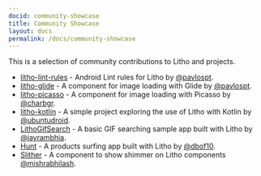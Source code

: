 ```yaml
---
docid: community-showcase
title: Community Showcase
layout: docs
permalink: /docs/community-showcase
---
```


This is a selection of community contributions to Litho and projects.

- [litho-lint-rules](https://github.com/pavlospt/litho-lint-rules) - Android
  Lint rules for Litho by [@pavlospt](https://github.com/pavlospt).
- [litho-glide](https://github.com/pavlospt/litho-glide) - A component for image
  loading with Glide by [@pavlospt](https://github.com/pavlospt).
- [litho-picasso](https://github.com/charbgr/litho-picasso) - A component for
  image loading with Picasso by [@charbgr](https://github.com/charbgr).
- [litho-kotlin](https://github.com/ubuntudroid/litho-kotlin) - A simple project
  exploring the use of Litho with Kotlin by
  [@ubuntudroid](https://github.com/ubuntudroid).
- [LithoGifSearch](https://github.com/jayrambhia/LithoGifSearch) - A basic GIF
  searching sample app built with Litho by
  [@jayrambhia](https://github.com/jayrambhia/LithoGifSearch).
- [Hunt](https://github.com/dbof10/hunt-android) - A products surfing app built with Litho by
  [@dbof10](https://github.com/dbof10/hunt-android).
- [Slither](https://github.com/mishrabhilash/slither) - A component to show shimmer on Litho components
  [@mishrabhilash](https://github.com/mishrabhilash).
